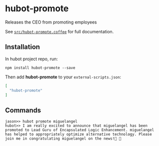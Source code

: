 # hubot-promote

Releases the CEO from promoting employees

See [`src/hubot-promote.coffee`](src/hubot-promote.coffee) for full documentation.

## Installation

In hubot project repo, run:

`npm install hubot-promote --save`

Then add **hubot-promote** to your `external-scripts.json`:

```json
[
  "hubot-promote"
]
```

## Commands

```
jason>> hubot promote miguelangel
hubot>> I am really excited to announce that miguelangel has been promoted to Lead Guru of Encapsulated Logic Enhancement. miguelangel has helped to appropriately optimize alternative technology. Please join me in congratulating miguelangel on the news!🎊 🎉
```
